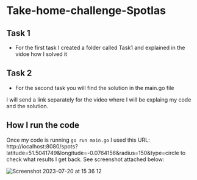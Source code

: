 # Take-home-challenge-Spotlas

## Task 1

- For the first task I created a folder called Task1 and explained in the vidoe how I solved it

## Task 2

- For the second task you will find the solution in the main.go file


I will send a link separately for the video where I will be explaing my code and the solution.


## How I run the code

Once my code is running ```go run main.go``` I used this URL: http://localhost:8080/spots?latitude=51.5041749&longitude=-0.0764156&radius=150&type=circle  to check what results I get back. See screenshot attached below:



![Screenshot 2023-07-20 at 15 36 12](https://github.com/cazanelena/Take-home-challenge-Spotlas/assets/59057287/8db95cf0-a532-41ab-aba6-fedb572eeb47)
